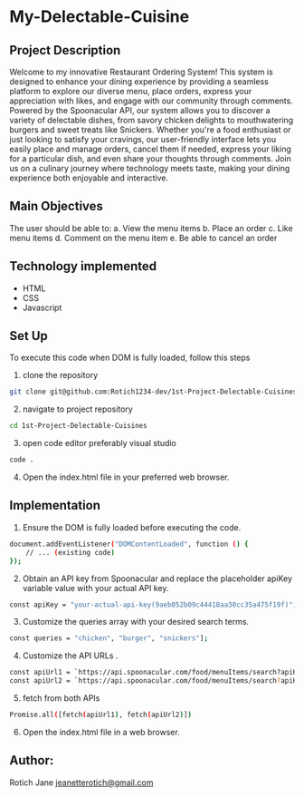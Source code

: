 # My-Delectable-Cuisine
## Project Description

Welcome to my innovative Restaurant Ordering System! This system is designed to enhance your dining experience by providing a seamless platform to explore our diverse menu, place orders, express your appreciation with likes, and engage with our community through comments. Powered by the Spoonacular API, our system allows you to discover a variety of delectable dishes, from savory chicken delights to mouthwatering burgers and sweet treats like Snickers. Whether you're a food enthusiast or just looking to satisfy your cravings, our user-friendly interface lets you easily place and manage orders, cancel them if needed, express your liking for a particular dish, and even share your thoughts through comments. Join us on a culinary journey where technology meets taste, making your dining experience both enjoyable and interactive.

## Main Objectives
The user should be able to:
a. View the menu items
b. Place an order
c. Like menu items
d. Comment on the menu item
e. Be able to cancel an order



## Technology implemented
- HTML
- CSS
- Javascript


## Set Up

To execute this code when DOM is fully loaded, follow this steps
1. clone the repository
```bash
git clone git@github.com:Rotich1234-dev/1st-Project-Delectable-Cuisines.git
```
2. navigate to project repository
```bash
cd 1st-Project-Delectable-Cuisines
```
3. open code editor preferably visual studio
```bash
code .
```
4. Open the index.html file in your preferred web browser.

## Implementation

1. Ensure the DOM is fully loaded before executing the code.
```bash
document.addEventListener("DOMContentLoaded", function () {
    // ... (existing code)
});
```

2. Obtain an API key from Spoonacular and replace the placeholder apiKey variable value with your actual API key.
```bash
const apiKey = "your-actual-api-key(9aeb052b09c44418aa30cc35a475f19f)";
```

3. Customize the queries array with your desired search terms.
```bash
const queries = "chicken", "burger", "snickers"];
```

4. Customize the API URLs .

``` bash
const apiUrl1 = `https://api.spoonacular.com/food/menuItems/search?apiKey=${apiKey}&query=${queries.join("&query=")}`;
const apiUrl2 = `https://api.spoonacular.com/food/menuItems/search?apiKey=${apiKey}&query=${queries.join("&query=")}`;
```
5. fetch from both APIs 
```bash
Promise.all([fetch(apiUrl1), fetch(apiUrl2)])
```

6. Open the index.html file in a web browser.



## Author:
Rotich Jane 
jeanetterotich@gmail.com